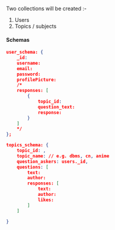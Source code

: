 Two collections will be created :-
1. Users
2. Topics / subjects

#### Schemas 
```json 
user_schema: {
	_id:
	username:
	email:
	password:
	profilePicture:
	/*
	responses: [
		{
			topic_id:
			question_text:
			response:
		}
	] 
	*/
};

topics_schema: {
	topic_id: ,
	topic_name: // e.g. dbms, cn, anime
	question_askers: users._id,
	questions: [
		text:
		author:
		responses: [
			text:
			author:
			likes:	
		]
	]
	
}
``` 
